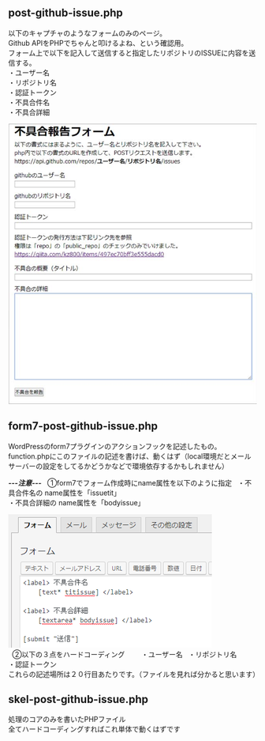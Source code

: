 ## post-github-issue.php  
以下のキャプチャのようなフォームのみのページ。  
Github APIをPHPでちゃんと叩けるよね、という確認用。  
フォーム上で以下を記入して送信すると指定したリポジトリのISSUEに内容を送信する。  
・ユーザー名  
・リポジトリ名  
・認証トークン  
・不具合件名  
・不具合詳細  
  
![キャプチャ](/images/form.jpg)  


## form7-post-github-issue.php 
WordPressのform7プラグインのアクションフックを記述したもの。  
function.phpにこのファイルの記述を書けば、動くはず（local環境だとメールサーバーの設定をしてるかどうかなどで環境依存するかもしれません）

***---注意---***  
①form7でフォーム作成時にname属性を以下のように指定  
・不具合件名の name属性を「issuetit」  
・不具合詳細の name属性を「bodyissue」 
  
![キャプチャ](/images/wp-form.png)  
  
②以下の３点をハードコーディング    　
・ユーザー名   
・リポジトリ名  
・認証トークン  
これらの記述場所は２０行目あたりです。（ファイルを見れば分かると思います）

## skel-post-github-issue.php
処理のコアのみを書いたPHPファイル  
全てハードコーディングすればこれ単体で動くはずです
